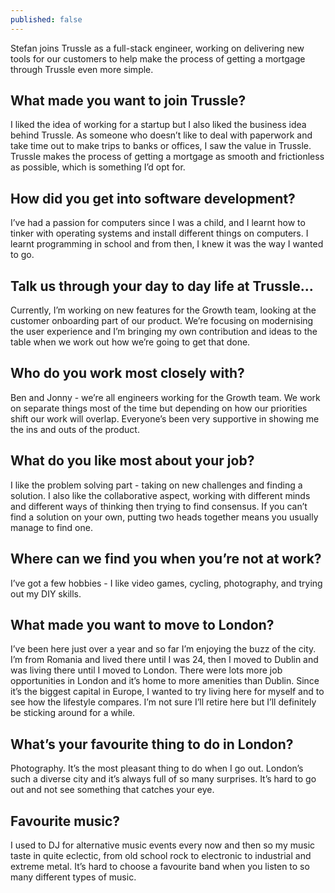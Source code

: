 ```yaml
---
published: false
---
```

Stefan joins Trussle as a full-stack engineer, working on delivering new tools for our customers to help make the process of getting a mortgage through Trussle even more simple. 

## What made you want to join Trussle?
I liked the idea of working for a startup but I also liked the business idea behind Trussle. As someone who doesn’t like to deal with paperwork and take time out to make trips to banks or offices, I saw the value in Trussle. Trussle makes the process of getting a mortgage as smooth and frictionless as possible, which is something I’d opt for. 

## How did you get into software development?
I’ve had a passion for computers since I was a child, and I learnt how to tinker with operating systems and install different things on computers. I learnt programming in school and from then, I knew it was the way I wanted to go. 

## Talk us through your day to day life at Trussle...
Currently, I’m working on new features for the Growth team, looking at the customer onboarding part of our product. We’re focusing on modernising the user experience and I’m bringing my own contribution and ideas to the table when we work out how we’re going to get that done. 

## Who do you work most closely with?
Ben and Jonny - we’re all engineers working for the Growth team. We work on separate things most of the time but depending on how our priorities shift our work will overlap. Everyone’s been very supportive in showing me the ins and outs of the product. 

## What do you like most about your job?
I like the problem solving part - taking on new challenges and finding a solution. I also like the collaborative aspect, working with different minds and different ways of thinking then trying to find consensus. If you can’t find a solution on your own, putting two heads together means you usually manage to find one. 

## Where can we find you when you’re not at work?
I’ve got a few hobbies - I like video games, cycling, photography, and trying out my DIY skills. 

## What made you want to move to London?
I’ve been here just over a year and so far I’m enjoying the buzz of the city. I’m from Romania and lived there until I was 24, then I moved to Dublin and was living there until I moved to London. There were lots more job opportunities in London and it’s home to more amenities than Dublin. Since it’s the biggest capital in Europe, I wanted to try living here for myself and to see how the lifestyle compares. I’m not sure I’ll retire here but I’ll definitely be sticking around for a while. 

## What’s your favourite thing to do in London?
Photography. It’s the most pleasant thing to do when I go out. London’s such a diverse city and it’s always full of so many surprises. It’s hard to go out and not see something that catches your eye.

## Favourite music?
I used to DJ for alternative music events every now and then so my music taste in quite eclectic, from old school rock to electronic to industrial and extreme metal. It’s hard to choose a favourite band when you listen to so many different types of music.

